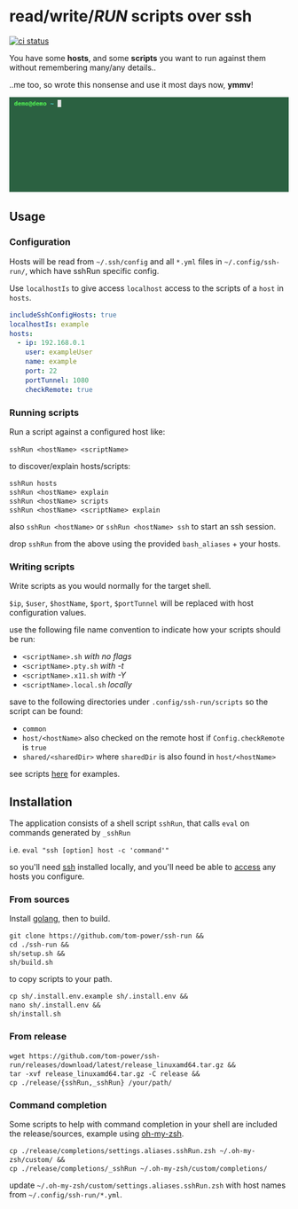 # read/write/**_RUN_** scripts over ssh 

[![ci status][badge]][workflow]

[workflow]: https://github.com/tom-power/ssh-run/actions/workflows/go.yml
[badge]: https://img.shields.io/github/actions/workflow/status/tom-power/ssh-run/go.yml?style=flat-round&logo=github&label=CI%20status

You have some **hosts**, and some **scripts** you want to run against them without remembering many/any details..

..me too, so wrote this nonsense and use it most days now, **ymmv**!

![demo](https://github.com/tom-power/ssh-run/blob/main/assets/demo.gif)

## Usage

### Configuration

Hosts will be read from `~/.ssh/config` and all `*.yml` files in `~/.config/ssh-run/`, which have sshRun specific config. 

Use `localhostIs` to give access `localhost` access to the scripts of a `host` in `hosts`.

```yaml
includeSshConfigHosts: true
localhostIs: example
hosts:
  - ip: 192.168.0.1
    user: exampleUser
    name: example
    port: 22
    portTunnel: 1080
    checkRemote: true
```

### Running scripts

Run a script against a configured host like:

`sshRun <hostName> <scriptName>`

to discover/explain hosts/scripts:

```
sshRun hosts
sshRun <hostName> explain
sshRun <hostName> scripts
sshRun <hostName> <scriptName> explain
```

also `sshRun <hostName>` or `sshRun <hostName> ssh` to start an ssh session.

drop `sshRun` from the above using the provided `bash_aliases` + your hosts.

### Writing scripts

Write scripts as you would normally for the target shell.

`$ip`, `$user`, `$hostName`, `$port`, `$portTunnel` will be replaced with host configuration values.

use the following file name convention to indicate how your scripts should be run:

- `<scriptName>.sh` _with no flags_
- `<scriptName>.pty.sh` _with -t_
- `<scriptName>.x11.sh` _with -Y_
- `<scriptName>.local.sh` _locally_

save to the following directories under `.config/ssh-run/scripts` so the script can be found:

- `common`
- `host/<hostName>` also checked on the remote host if `Config.checkRemote` is `true`
- `shared/<sharedDir>` where `sharedDir` is also found in `host/<hostName>`

see scripts [here](https:#github.com/tom-power/ssh-run/tree/main/config/.config/ssh-run/scripts) for examples.

## Installation

The application consists of a shell script `sshRun`, that calls `eval` on commands generated by `_sshRun` 

i.e. `eval "ssh [option] host -c 'command'"`

so you'll need [ssh](https://www.openssh.com/) installed locally, and you'll need be able to [access](https://www.ssh.com/academy/ssh/public-key-authentication) any hosts you configure.

### From sources

Install [golang](https://go.dev/), then to build.

```shell
git clone https://github.com/tom-power/ssh-run &&
cd ./ssh-run &&
sh/setup.sh &&
sh/build.sh
```
to copy scripts to your path.

```shell
cp sh/.install.env.example sh/.install.env &&
nano sh/.install.env && 
sh/install.sh
```

### From release

```shell
wget https://github.com/tom-power/ssh-run/releases/download/latest/release_linuxamd64.tar.gz &&
tar -xvf release_linuxamd64.tar.gz -C release &&
cp ./release/{sshRun,_sshRun} /your/path/
```

### Command completion 

Some scripts to help with command completion in your shell are included the release/sources, example using [oh-my-zsh](https://ohmyz.sh/).

```shell
cp ./release/completions/settings.aliases.sshRun.zsh ~/.oh-my-zsh/custom/ &&
cp ./release/completions/_sshRun ~/.oh-my-zsh/custom/completions/
```

update `~/.oh-my-zsh/custom/settings.aliases.sshRun.zsh` with host names from `~/.config/ssh-run/*.yml`.
